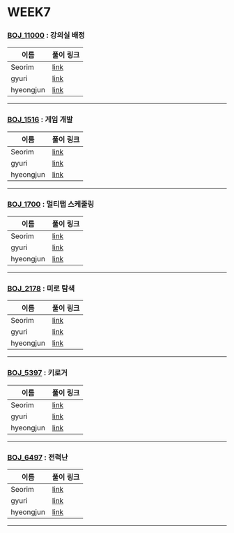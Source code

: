 # WEEK7

### [BOJ_11000](https://boj.kr/11000) : 강의실 배정

|이름|풀이 링크|
|--|--|
|Seorim| [link](BOJ11000/Seorim.java)
|gyuri| [link](BOJ11000/gyuri.py)
|hyeongjun| [link](BOJ11000/hyeongjun.cpp)
---


### [BOJ_1516](https://boj.kr/1516) : 게임 개발

|이름|풀이 링크|
|--|--|
|Seorim| [link](BOJ1516/Seorim.java)
|gyuri| [link](BOJ1516/gyuri.py)
|hyeongjun| [link](BOJ1516/hyeongjun.cpp)
---


### [BOJ_1700](https://boj.kr/1700) : 멀티탭 스케줄링

|이름|풀이 링크|
|--|--|
|Seorim| [link](BOJ1700/Seorim.java)
|gyuri| [link](BOJ1700/gyuri.py)
|hyeongjun| [link](BOJ1700/hyeongjun.cpp)
---


### [BOJ_2178](https://boj.kr/2178) : 미로 탐색

|이름|풀이 링크|
|--|--|
|Seorim| [link](BOJ2178/Seorim.java)
|gyuri| [link](BOJ2178/gyuri.py)
|hyeongjun| [link](BOJ2178/hyeongjun.cpp)
---


### [BOJ_5397](https://boj.kr/5397) : 키로거

|이름|풀이 링크|
|--|--|
|Seorim| [link](BOJ5397/Seorim.java)
|gyuri| [link](BOJ5397/gyuri.py)
|hyeongjun| [link](BOJ5397/hyeongjun.cpp)
---


### [BOJ_6497](https://boj.kr/6497) : 전력난

|이름|풀이 링크|
|--|--|
|Seorim| [link](BOJ6497/Seorim.java)
|gyuri| [link](BOJ6497/gyuri.py)
|hyeongjun| [link](BOJ6497/hyeongjun.cpp)
---
